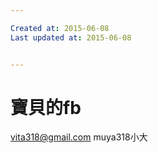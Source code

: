 ```yaml
---

Created at: 2015-06-08
Last updated at: 2015-06-08


---
```


# 寶貝的fb


vita318@gmail.com
muya318小大


